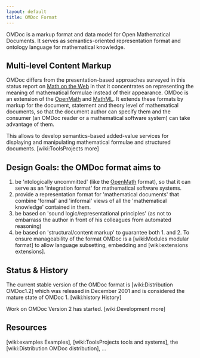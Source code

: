 ```yaml
---
layout: default
title: OMDoc Format
---
```

OMDoc is a markup format and data model for Open Mathematical Documents. It serves as semantics-oriented representation format and ontology language for mathematical knowledge.

 
Multi-level Content Markup
---
 
OMDoc differs from the presentation-based approaches surveyed in this status report on [Math on the Web]("http://www.mathtype.com/webmath/status/default.stm") in that it concentrates on representing the meaning of mathematical formulae instead of their appearance. OMDoc is an extension of the [OpenMath]("http://www.openmath.org") and  [MathML]("http://www.w3.org/TR/MathML2/"). It extends these formats by markup for the document, statement and theory level of mathematical documents, so that the document author can specify them and the consumer (an OMDoc reader or a mathematical software system) can take advantage of them.

This allows to develop semantics-based added-value services for displaying and manipulating mathematical formulae and structured documents. [wiki:ToolsProjects more]

 
Design Goals: the OMDoc format aims to
---
 


1. be 'ntologically uncommitted' (like the [OpenMath]("http://www.openmath.org") format), so that it can serve as an 'integration format' for mathematical software systems. 
2. provide a representation format for 'mathematical documents' that combine 'formal' and 'informal' views of all the 'mathematical knowledge' contained in them. 
3. be based on 'sound logic/representational principles' (as not to embarrass the author in front of his colleagues from automated reasoning) 
4. be based on 'structural/content markup' to guarantee both 1. and 2. To ensure manageability of the format OMDoc is a [wiki:Modules modular format] to allow language subsetting, embedding and [wiki:extensions extensions]. 

 
Status & History
---
 
The current stable version of the OMDoc format is [wiki:Distribution OMDoc1.2] which was released in December 2001 and is considered the mature state of OMDoc 1. [wiki:history History]

Work on OMDoc Version 2 has started. [wiki:Development more]

 
Resources
---
 
[wiki:examples Examples], [wiki:ToolsProjects tools and systems], the [wiki:Distribution OMDoc distribution], ...


